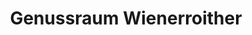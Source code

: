---
title: "Genussraum Wienerroither"
url: /klagenfurt-am-woerthersee/genussraum-wienerroither/
shop: Bäckerei
---